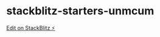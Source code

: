 # stackblitz-starters-unmcum

[Edit on StackBlitz ⚡️](https://stackblitz.com/edit/stackblitz-starters-unmcum)